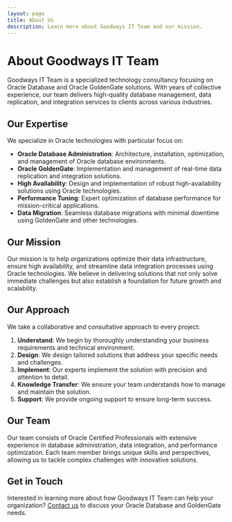 ```yaml
---
layout: page
title: About Us
description: Learn more about Goodways IT Team and our mission.
---
```


# About Goodways IT Team

Goodways IT Team is a specialized technology consultancy focusing on Oracle Database and Oracle GoldenGate solutions. With years of collective experience, our team delivers high-quality database management, data replication, and integration services to clients across various industries.

## Our Expertise

We specialize in Oracle technologies with particular focus on:

- **Oracle Database Administration**: Architecture, installation, optimization, and management of Oracle database environments.
- **Oracle GoldenGate**: Implementation and management of real-time data replication and integration solutions.
- **High Availability**: Design and implementation of robust high-availability solutions using Oracle technologies.
- **Performance Tuning**: Expert optimization of database performance for mission-critical applications.
- **Data Migration**: Seamless database migrations with minimal downtime using GoldenGate and other technologies.

## Our Mission

Our mission is to help organizations optimize their data infrastructure, ensure high availability, and streamline data integration processes using Oracle technologies. We believe in delivering solutions that not only solve immediate challenges but also establish a foundation for future growth and scalability.

## Our Approach

We take a collaborative and consultative approach to every project:

1. **Understand**: We begin by thoroughly understanding your business requirements and technical environment.
2. **Design**: We design tailored solutions that address your specific needs and challenges.
3. **Implement**: Our experts implement the solution with precision and attention to detail.
4. **Knowledge Transfer**: We ensure your team understands how to manage and maintain the solution.
5. **Support**: We provide ongoing support to ensure long-term success.

## Our Team

Our team consists of Oracle Certified Professionals with extensive experience in database administration, data integration, and performance optimization. Each team member brings unique skills and perspectives, allowing us to tackle complex challenges with innovative solutions.

## Get in Touch

Interested in learning more about how Goodways IT Team can help your organization? [Contact us](/contact/) to discuss your Oracle Database and GoldenGate needs.
